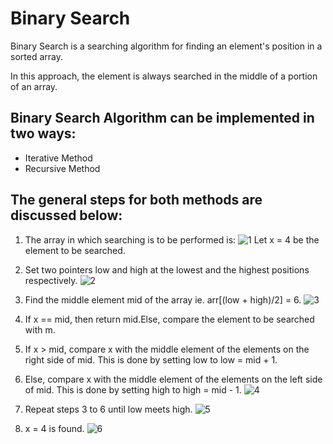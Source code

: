 
# Binary Search

Binary Search is a searching algorithm for finding an element's position in a sorted array.

In this approach, the element is always searched in the middle of a portion of an array.

## Binary Search Algorithm can be implemented in two ways:
- Iterative Method
- Recursive Method

## The general steps for both methods are discussed below:
1. The array in which searching is to be performed is:
![1](https://cdn.programiz.com/sites/tutorial2program/files/binary-search-initial-array.png)
Let x = 4 be the element to be searched.

2. Set two pointers low and high at the lowest and the highest positions respectively.
![2](https://cdn.programiz.com/sites/tutorial2program/files/binary-search-set-pointers.png)

3. Find the middle element mid of the array ie. arr[(low + high)/2] = 6.
![3](https://cdn.programiz.com/sites/tutorial2program/files/binary-search-mid.png)

4. If x == mid, then return mid.Else, compare the element to be searched with m.

5. If x > mid, compare x with the middle element of the elements on the right side of mid. This is done by setting low to low = mid + 1.

6. Else, compare x with the middle element of the elements on the left side of mid. This is done by setting high to high = mid - 1.
![4](https://cdn.programiz.com/sites/tutorial2program/files/binary-search-find-mid.png)

7. Repeat steps 3 to 6 until low meets high.
![5](https://cdn.programiz.com/sites/tutorial2program/files/binary-search-mid-again.png)

8. x = 4 is found.
![6](https://cdn.programiz.com/sites/tutorial2program/files/binary-search-found.png)




